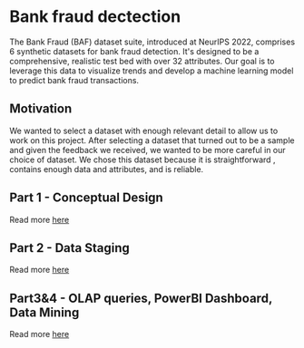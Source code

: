 # Bank fraud dectection
The Bank Fraud (BAF) dataset suite, introduced at NeurIPS 2022, comprises 6 synthetic datasets for bank fraud detection. It's designed to be a comprehensive, realistic test bed with over 32 attributes. Our goal is to leverage this data to visualize trends and develop a machine learning model to predict bank fraud transactions.

## Motivation
We wanted to select a dataset with enough relevant detail to allow
us to work on this project. After selecting a dataset that turned out
to be a sample and given the feedback we received, we wanted to
be more careful in our choice of dataset. We chose this dataset
because it is straightforward , contains enough data and attributes,
and is reliable.

## Part 1 - Conceptual Design
Read more [here](./Part1%20-%20Conceptual%20Design.pdf) 

## Part 2 - Data Staging
Read more [here](./Part2%20-%20Data%20Staging/Part2%20-%20Data%20Staging.pdf)

## Part3&4 - OLAP queries, PowerBI Dashboard, Data Mining
Read more [here](./Part3&4%20-%20OLAP%20queries,%20PowerBI%20Dashboard,%20Data%20Mining/Part3&4%20-%20OLAP%20queries,%20PowerBI%20Dashboard,%20Data%20Mining.pdf)